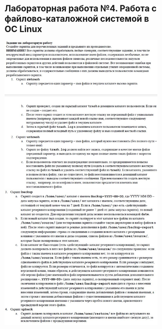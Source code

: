 # Лабораторная работа №4. Работа с файлово-каталожной системой в ОС Linux
![Текст задания](/OS/tasks_pictures/task4_1.JPG)
![Текст задания](/OS/tasks_pictures/task4_2.JPG)
